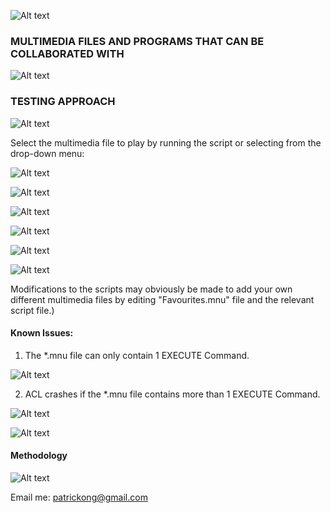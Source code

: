![Alt text](http://173.0.133.251/images/GitHub/multimedia5.jpg "Creativity, Collaboration and Results")




### MULTIMEDIA FILES AND PROGRAMS THAT CAN BE COLLABORATED WITH ###

![Alt text](http://173.0.133.251/images/GitHub/MultimediaPrograms.jpg "Possible Multimedia Files")



### TESTING APPROACH ###

![Alt text](http://173.0.133.251/images/GitHub/multimedia1.jpg "Integrate with Multimedia Files")


Select the multimedia file to play by running the script or selecting from the drop-down menu:

![Alt text](http://173.0.133.251/images/GitHub/mnu.jpg "Play the multimedia file via script")

![Alt text](http://173.0.133.251/images/GitHub/mnu1.jpg "Play the multimedia file via script")

![Alt text](http://173.0.133.251/images/GitHub/mnu2.jpg "Play the multimedia file via script")

![Alt text](http://173.0.133.251/images/GitHub/mnu3.jpg "Play the multimedia file via script")

![Alt text](http://173.0.133.251/images/GitHub/mnu4.jpg "Play the multimedia file via script")

![Alt text](http://173.0.133.251/images/GitHub/mnu5.jpg "Play the multimedia file via script")

Modifications to the scripts may obviously be made to add your own different multimedia files by editing "Favourites.mnu" file and the relevant script file.)




#### Known Issues: ####

1)  The *.mnu file can only contain 1 EXECUTE Command.  

![Alt text](http://173.0.133.251/images/GitHub/Execute1.jpg "mnu file only contain 1 EXECUTE Command")

2)  ACL crashes if the *.mnu file contains more than 1 EXECUTE Command.  

![Alt text](http://173.0.133.251/images/GitHub/Execute2.jpg "mnu file contains more than 1 EXECUTE Command")

![Alt text](http://173.0.133.251/images/GitHub/Execute2Crash.jpg "mnu file contains more than 1 EXECUTE Command")



#### Methodology ####

![Alt text](http://173.0.133.251/images/GitHub/use-methodology.gif "How I Work")

Email me: patrickong@gmail.com
